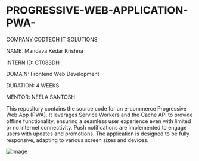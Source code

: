 # PROGRESSIVE-WEB-APPLICATION-PWA-

COMPANY:CODTECH IT SOLUTIONS

NAME: Mandava Kedar Krishna

INTERN ID: CT08SDH

DOMAIN: Frontend Web Development

DURATION: 4 WEEKS

MENTOR: NEELA SANTOSH

This repository contains the source code for an e-commerce Progressive Web App (PWA). It leverages Service Workers and the Cache API to provide offline functionality, ensuring a seamless user experience even with limited or no internet connectivity. Push notifications are implemented to engage users with updates and promotions. The application is designed to be fully responsive, adapting to various screen sizes and devices.

![Image](https://github.com/user-attachments/assets/d52c5837-635b-4085-a556-1ed0c0ce9b1f)
